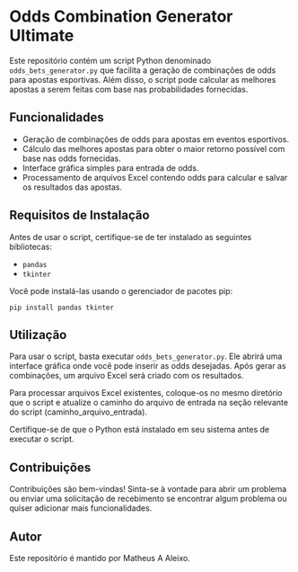 # Odds Combination Generator Ultimate

Este repositório contém um script Python denominado `odds_bets_generator.py` que facilita a geração de combinações de odds para apostas esportivas. Além disso, o script pode calcular as melhores apostas a serem feitas com base nas probabilidades fornecidas.

## Funcionalidades

- Geração de combinações de odds para apostas em eventos esportivos.
- Cálculo das melhores apostas para obter o maior retorno possível com base nas odds fornecidas.
- Interface gráfica simples para entrada de odds.
- Processamento de arquivos Excel contendo odds para calcular e salvar os resultados das apostas.

## Requisitos de Instalação

Antes de usar o script, certifique-se de ter instalado as seguintes bibliotecas:

- `pandas`
- `tkinter`

Você pode instalá-las usando o gerenciador de pacotes pip:

```
pip install pandas tkinter
```

## Utilização
Para usar o script, basta executar `odds_bets_generator.py`. Ele abrirá uma interface gráfica onde você pode inserir as odds desejadas. Após gerar as combinações, um arquivo Excel será criado com os resultados.

Para processar arquivos Excel existentes, coloque-os no mesmo diretório que o script e atualize o caminho do arquivo de entrada na seção relevante do script (caminho_arquivo_entrada).

Certifique-se de que o Python está instalado em seu sistema antes de executar o script.

## Contribuições
Contribuições são bem-vindas! Sinta-se à vontade para abrir um problema ou enviar uma solicitação de recebimento se encontrar algum problema ou quiser adicionar mais funcionalidades.

## Autor

Este repositório é mantido por Matheus A Aleixo.
